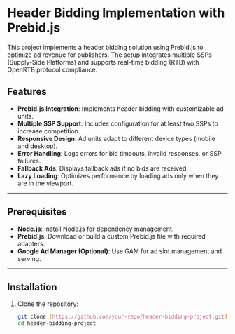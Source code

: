 # Header Bidding Implementation with Prebid.js

This project implements a header bidding solution using Prebid.js to optimize ad revenue for publishers. The setup integrates multiple SSPs (Supply-Side Platforms) and supports real-time bidding (RTB) with OpenRTB protocol compliance.

## Features
- **Prebid.js Integration**: Implements header bidding with customizable ad units.
- **Multiple SSP Support**: Includes configuration for at least two SSPs to increase competition.
- **Responsive Design**: Ad units adapt to different device types (mobile and desktop).
- **Error Handling**: Logs errors for bid timeouts, invalid responses, or SSP failures.
- **Fallback Ads**: Displays fallback ads if no bids are received.
- **Lazy Loading**: Optimizes performance by loading ads only when they are in the viewport.

---

## Prerequisites
- **Node.js**: Install [Node.js](https://nodejs.org/) for dependency management.
- **Prebid.js**: Download or build a custom Prebid.js file with required adapters.
- **Google Ad Manager (Optional)**: Use GAM for ad slot management and serving.

---

## Installation
1. Clone the repository:
   ```bash
   git clone [https://github.com/your-repo/header-bidding-project.git](https://github.com/toyness/header-bidding-project)
   cd header-bidding-project
